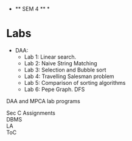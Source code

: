   * ** SEM 4 ** *  
  
# Labs  
  
- DAA:  
  - Lab 1: Linear search.  
  - Lab 2: Naive String Matching  
  - Lab 3: Selection and Bubble sort 
  - Lab 4: Travelling Salesman problem  
  - Lab 5: Comparison of sorting algorithms
  - Lab 6: Pepe Graph. DFS
 
DAA and MPCA lab programs  


  
  Sec C Assignments  
  DBMS  
  LA  
  ToC
    

